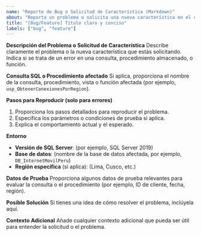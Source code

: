 ```yaml
---
name: "Reporte de Bug o Solicitud de Característica (Markdown)"
about: "Reporta un problema o solicita una nueva característica en el código SQL"
title: "[Bug/Feature] Título claro y conciso"
labels: ["bug", "feature"]
---
```


**Descripción del Problema o Solicitud de Característica**
Describe claramente el problema o la nueva característica que estás solicitando. Indica si se trata de un error en una consulta, procedimiento almacenado, o función.

**Consulta SQL o Procedimiento afectado**
Si aplica, proporciona el nombre de la consulta, procedimiento, vista o función afectada (por ejemplo, `usp_ObtenerConexionesPorRegion`).

**Pasos para Reproducir (solo para errores)**
1. Proporciona los pasos detallados para reproducir el problema.
2. Especifica los parámetros o condiciones de prueba si aplica.
3. Explica el comportamiento actual y el esperado.

**Entorno**
- **Versión de SQL Server**: (por ejemplo, SQL Server 2019)
- **Base de datos**: (nombre de la base de datos afectada, por ejemplo, `DB_InternetMovilPeru`)
- **Región específica** (si aplica): (Lima, Cusco, etc.)

**Datos de Prueba**
Proporciona algunos datos de prueba relevantes para evaluar la consulta o el procedimiento (por ejemplo, ID de cliente, fecha, región).

**Posible Solución**
Si tienes una idea de cómo resolver el problema, inclúyela aquí.

**Contexto Adicional**
Añade cualquier contexto adicional que pueda ser útil para entender la solicitud o el problema.
